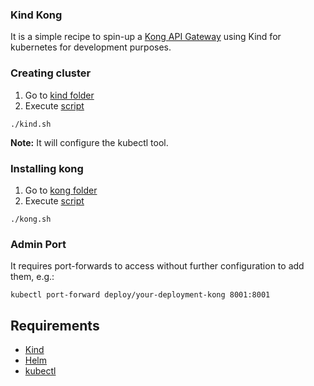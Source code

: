 ### Kind Kong

It is a simple recipe to spin-up a [Kong API Gateway](https://konghq.com/kong/) using Kind for kubernetes for development purposes.

### Creating cluster
1. Go to [kind folder](kind)
2. Execute [script](kind/kind.sh)

```shell
./kind.sh
```

**Note:** It will configure the kubectl tool.

### Installing kong

1. Go to [kong folder](kind)    
2. Execute [script](kong/kong.sh)

```shell
./kong.sh
```

### Admin Port

It requires port-forwards to access without further configuration to add them, e.g.:

```shell
kubectl port-forward deploy/your-deployment-kong 8001:8001
```

## Requirements
* [Kind](https://kind.sigs.k8s.io/)
* [Helm](https://helm.sh/)
* [kubectl](https://kubernetes.io/docs/tasks/tools/install-kubectl/)

